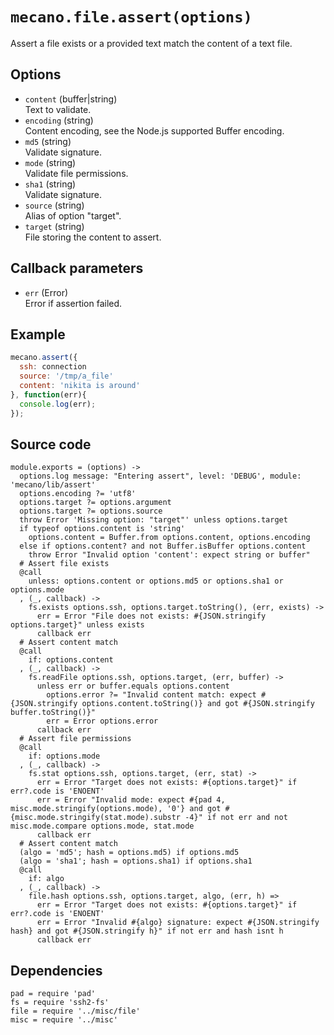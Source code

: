 
# `mecano.file.assert(options)`

Assert a file exists or a provided text match the content of a text file.

## Options

*   `content` (buffer|string)   
    Text to validate.   
*   `encoding` (string)   
    Content encoding, see the Node.js supported Buffer encoding.   
*   `md5` (string)   
    Validate signature.   
*   `mode` (string)   
    Validate file permissions.   
*   `sha1` (string)   
    Validate signature.   
*   `source` (string)   
    Alias of option "target".   
*   `target` (string)   
    File storing the content to assert.   

## Callback parameters

*   `err` (Error)   
    Error if assertion failed.   

## Example

```js
mecano.assert({
  ssh: connection
  source: '/tmp/a_file'     
  content: 'nikita is around' 
}, function(err){
  console.log(err);
});
```

## Source code

    module.exports = (options) ->
      options.log message: "Entering assert", level: 'DEBUG', module: 'mecano/lib/assert'
      options.encoding ?= 'utf8'
      options.target ?= options.argument
      options.target ?= options.source
      throw Error 'Missing option: "target"' unless options.target
      if typeof options.content is 'string'
        options.content = Buffer.from options.content, options.encoding
      else if options.content? and not Buffer.isBuffer options.content
        throw Error "Invalid option 'content': expect string or buffer"
      # Assert file exists
      @call
        unless: options.content or options.md5 or options.sha1 or options.mode
      , (_, callback) ->
        fs.exists options.ssh, options.target.toString(), (err, exists) ->
          err = Error "File does not exists: #{JSON.stringify options.target}" unless exists
          callback err
      # Assert content match
      @call
        if: options.content
      , (_, callback) ->
        fs.readFile options.ssh, options.target, (err, buffer) ->
          unless err or buffer.equals options.content
            options.error ?= "Invalid content match: expect #{JSON.stringify options.content.toString()} and got #{JSON.stringify buffer.toString()}"
            err = Error options.error 
          callback err
      # Assert file permissions
      @call
        if: options.mode
      , (_, callback) ->
        fs.stat options.ssh, options.target, (err, stat) ->
          err = Error "Target does not exists: #{options.target}" if err?.code is 'ENOENT'
          err = Error "Invalid mode: expect #{pad 4, misc.mode.stringify(options.mode), '0'} and got #{misc.mode.stringify(stat.mode).substr -4}" if not err and not misc.mode.compare options.mode, stat.mode
          callback err
      # Assert content match
      (algo = 'md5'; hash = options.md5) if options.md5
      (algo = 'sha1'; hash = options.sha1) if options.sha1
      @call
        if: algo
      , (_, callback) ->
        file.hash options.ssh, options.target, algo, (err, h) =>
          err = Error "Target does not exists: #{options.target}" if err?.code is 'ENOENT'
          err = Error "Invalid #{algo} signature: expect #{JSON.stringify hash} and got #{JSON.stringify h}" if not err and hash isnt h
          callback err

## Dependencies

    pad = require 'pad'
    fs = require 'ssh2-fs'
    file = require '../misc/file'
    misc = require '../misc'

